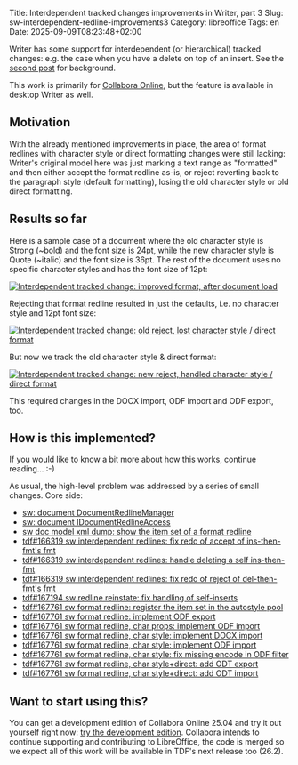 Title: Interdependent tracked changes improvements in Writer, part 3
Slug: sw-interdependent-redline-improvements3
Category: libreoffice
Tags: en
Date: 2025-09-09T08:23:48+02:00

Writer has some support for interdependent (or hierarchical) tracked changes: e.g. the case when you
have a delete on top of an insert. See the [second
post]({filename}/2025/sw-interdependent-redline-improvements2.md) for background.

This work is primarily for [Collabora Online](https://www.collaboraonline.com/), but the feature is
available in desktop Writer as well.

## Motivation

With the already mentioned improvements in place, the area of format redlines with character style
or direct formatting changes were still lacking: Writer's original model here was just marking a
text range as "formatted" and then either accept the format redline as-is, or reject reverting back
to the paragraph style (default formatting), losing the old character style or old direct
formatting.

## Results so far

Here is a sample case of a document where the old character style is Strong (~bold) and the font
size is 24pt, while the new character style is Quote (~italic) and the font size is 36pt. The rest
of the document uses no specific character styles and has the font size of 12pt:

[![Interdependent tracked change: improved format, after document load](https://share.vmiklos.hu/blog/sw-interdependent-redline-improvements3/1-baseline.png)](https://share.vmiklos.hu/blog/sw-interdependent-redline-improvements3/1-baseline.png)

Rejecting that format redline resulted in just the defaults, i.e. no character style and 12pt font
size:

[![Interdependent tracked change: old reject, lost character style / direct format](https://share.vmiklos.hu/blog/sw-interdependent-redline-improvements3/2-edit-old.png)](https://share.vmiklos.hu/blog/sw-interdependent-redline-improvements3/2-edit-old.png)

But now we track the old character style & direct format:

[![Interdependent tracked change: new reject, handled character style / direct format](https://share.vmiklos.hu/blog/sw-interdependent-redline-improvements3/3-edit-new.png)](https://share.vmiklos.hu/blog/sw-interdependent-redline-improvements3/3-edit-new.png)

This required changes in the DOCX import, ODF import and ODF export, too.

## How is this implemented?

If you would like to know a bit more about how this works, continue reading... :-)

As usual, the high-level problem was addressed by a series of small changes. Core side:

- [sw: document DocumentRedlineManager](https://git.libreoffice.org/core/commit/7aa34659e2b49bf02a95a17f51e78f3ab9683235)
- [sw: document IDocumentRedlineAccess](https://git.libreoffice.org/core/commit/da3da0635a30f9b61a913bd7553b5e1278bf260e)
- [sw doc model xml dump: show the item set of a format redline](https://git.libreoffice.org/core/commit/b2919d5b5ee4e057c99219f5541efc388b2d19b7)
- [tdf#166319 sw interdependent redlines: fix redo of accept of ins-then-fmt's fmt](https://git.libreoffice.org/core/commit/d7bf3a17cb27da1a58163e9db657f0a8d8344901)
- [tdf#166319 sw interdependent redlines: handle deleting a self ins-then-fmt](https://git.libreoffice.org/core/commit/f66d63da05dbe2f254ffaf428257684a38523f66)
- [tdf#166319 sw interdependent redlines: fix redo of reject of del-then-fmt's fmt](https://git.libreoffice.org/core/commit/1ba53f5ebbd57b7baf72240784d18954688a09b9)
- [tdf#167194 sw redline reinstate: fix handling of self-inserts](https://git.libreoffice.org/core/commit/e545ada3501780ee6552bbfa19954794e0440d46)
- [tdf#167761 sw format redline: register the item set in the autostyle pool](https://git.libreoffice.org/core/commit/2db0a779944f9496371b3ba68f7494c635ad431d)
- [tdf#167761 sw format redline: implement ODF export](https://git.libreoffice.org/core/commit/b78bdc9eb15fedd22ece76aeb1b43df40caf3b82)
- [tdf#167761 sw format redline, char props: implement ODF import](https://git.libreoffice.org/core/commit/0e21f3b36cbd12787021c3b8ef439aab9a09efdd)
- [tdf#167761 sw format redline, char style: implement DOCX import](https://git.libreoffice.org/core/commit/a6d8608595fd1ecfdff35c2003a28589ea1214ad)
- [tdf#167761 sw format redline, char style: implement ODF import](https://git.libreoffice.org/core/commit/0ba6dd9eb3f342345663b12527a29425675d2078)
- [tdf#167761 sw format redline, char style: fix missing encode in ODF filter](https://git.libreoffice.org/core/commit/43104ad996bc9b292b66d9e605632407cb59c4c6)
- [tdf#167761 sw format redline, char style+direct: add ODT export](https://git.libreoffice.org/core/commit/c625247680cd5737723154b9a73c45e786611b44)
- [tdf#167761 sw format redline, char style+direct: add ODT import](https://git.libreoffice.org/core/commit/bbebb3908ff9a9c384a475737ead537906517387)

## Want to start using this?

You can get a development edition of Collabora Online 25.04 and try it out yourself right now: [try
the development edition](https://www.collaboraonline.com/code/).  Collabora intends to continue
supporting and contributing to LibreOffice, the code is merged so we expect all of this work will be
available in TDF's next release too (26.2).
